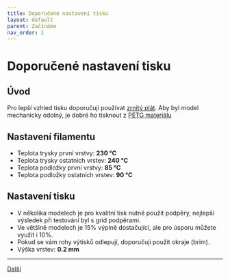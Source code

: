 ```yaml
---
title: Doporučené nastavení tisku
layout: default
parent: Začínáme
nav_order: 1
---
```


# Doporučené nastavení tisku
## **Úvod**
Pro lepší vzhled tisku doporučuji používat [zrnitý plát](https://www.prusa3d.com/cs/produkt/zrnity-pei-tiskovy-plat/). Aby byl model mechanicky odolný, je dobré ho tisknout z [PETG materiálu](https://www.prusa3d.com/cs/kategorie/prusament-petg/)
## **Nastavení filamentu**
- Teplota trysky první vrstvy: **230 °C**
- Teplota trysky ostatních vrstev: **240 °C**
- Teplota podložky první vrstvy: **85 °C**
- Teplota podložky ostatních vrstev: **90 °C** 

## **Nastavení tisku**
- V několika modelech je pro kvalitní tisk nutné použít podpěry, nejlepší výsledek při testování byl s grid podpěrami.
- Ve většině modelech je 15% výplně dostačující, ale pro úsporu můžete využít i 10%.
- Pokud se vám rohy výtisků odlepují, doporučuji použít okraje (brim).
- Výška vrstev: **0.2 mm**

---

[Další](../priprava)
